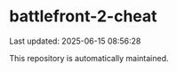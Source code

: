 # battlefront-2-cheat

Last updated: 2025-06-15 08:56:28

This repository is automatically maintained.
